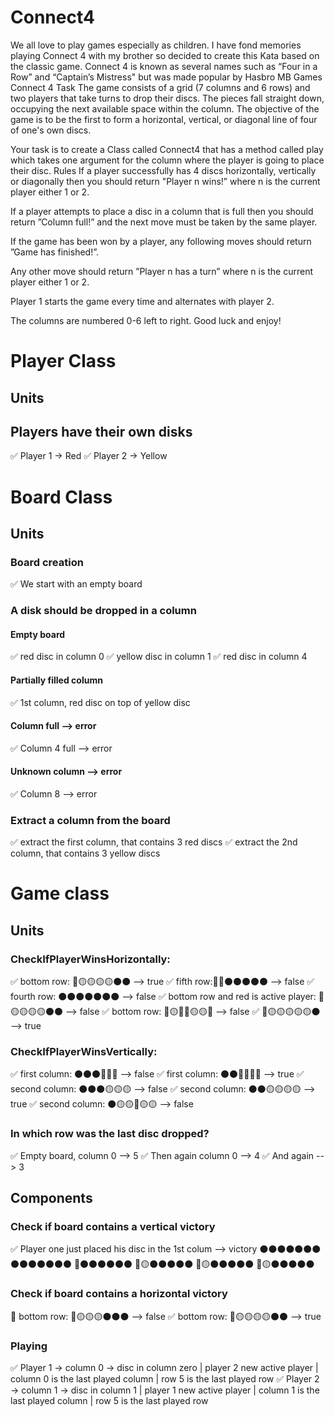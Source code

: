 # Connect4
We all love to play games especially as children. I have fond memories playing Connect 4 with my brother so decided to create this Kata based on the classic game. Connect 4 is known as several names such as “Four in a Row” and “Captain’s Mistress" but was made popular by Hasbro MB Games
Connect 4
Task
The game consists of a grid (7 columns and 6 rows) and two players that take turns to drop their discs. The pieces fall straight down, occupying the next available space within the column. The objective of the game is to be the first to form a horizontal, vertical, or diagonal line of four of one's own discs.

Your task is to create a Class called Connect4 that has a method called play which takes one argument for the column where the player is going to place their disc.
Rules
If a player successfully has 4 discs horizontally, vertically or diagonally then you should return "Player n wins!” where n is the current player either 1 or 2.

If a player attempts to place a disc in a column that is full then you should return ”Column full!” and the next move must be taken by the same player.

If the game has been won by a player, any following moves should return ”Game has finished!”.

Any other move should return ”Player n has a turn” where n is the current player either 1 or 2.
 
Player 1 starts the game every time and alternates with player 2.

The columns are numbered 0-6 left to right.
Good luck and enjoy!

# Player Class
## Units
## Players have their own disks
✅ Player 1 -> Red 
✅ Player 2 -> Yellow

# Board Class
## Units 
### Board creation
✅ We start with an empty board
### A disk should be dropped in a column
#### Empty board
✅ red disc in column 0
✅ yellow disc in column 1
✅ red disc in column 4
#### Partially filled column
✅ 1st column, red disc on top of yellow disc
#### Column full --> error
✅ Column 4 full --> error
#### Unknown column --> error
✅ Column 8 --> error
### Extract a column from the board
✅ extract the first column, that contains 3 red discs
✅ extract the 2nd column, that contains 3 yellow discs
# Game class
## Units

### CheckIfPlayerWinsHorizontally:
✅ bottom row: 🔴🟡🟡🟡🟡⚫⚫ --> true
✅ fifth row:🔴🔴⚫⚫⚫⚫⚫ --> false
✅ fourth row: ⚫⚫⚫⚫⚫⚫⚫ --> false
✅ bottom row and red is active player: 🔴🟡🟡🟡🟡⚫⚫ --> false
✅ bottom row: 🔴🟡🔴🔴🟡🟡🔴 --> false
✅ 🔴🟡🟡🟡🟡🟡⚫ --> true

### CheckIfPlayerWinsVertically:
✅ first column: ⚫⚫⚫🔴🔴🔴 --> false
✅ first column: ⚫⚫🔴🔴🔴🔴 --> true
✅ second column: ⚫⚫⚫🟡🟡🟡 --> false
✅ second column: ⚫⚫🟡🟡🟡🟡 --> true
✅ second column: ⚫🟡🟡🔴🟡🟡 --> false
### In which row was the last disc dropped?
✅ Empty board, column 0 --> 5
✅ Then again column 0 --> 4
✅ And again --> 3

## Components

### Check if board contains a vertical victory
✅ Player one just placed his disc in the 1st colum --> victory
⚫⚫⚫⚫⚫⚫⚫ 
⚫⚫⚫⚫⚫⚫⚫
🔴⚫⚫⚫⚫⚫⚫
🔴🟡⚫⚫⚫⚫⚫
🔴🟡⚫⚫⚫⚫⚫
🔴🟡⚫⚫⚫⚫⚫
### Check if board contains a horizontal victory
🙌 bottom row: 🔴🟡🟡🟡⚫⚫⚫ --> false
✅ bottom row: 🔴🟡🟡🟡🟡⚫⚫ --> true


### Playing
✅ Player 1 -> column 0 -> disc in column zero | player 2 new active player | column 0 is the last played column | row 5 is the last played row
✅ Player 2 -> column 1 -> disc in column 1 | player 1 new active player | column 1 is the last played column | row 5 is the last played row